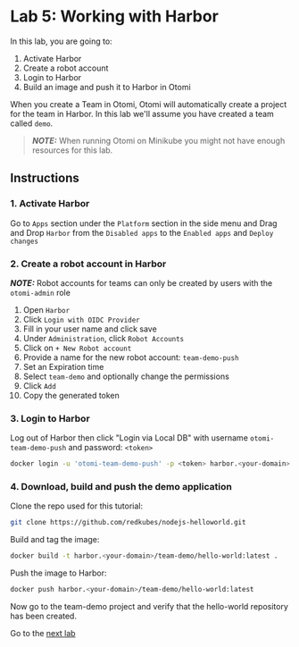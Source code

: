 # Lab 5: Working with Harbor

In this lab, you are going to:

1. Activate Harbor
2. Create a robot account
3. Login to Harbor
4. Build an image and push it to Harbor in Otomi

When you create a Team in Otomi, Otomi will automatically create a project for the team in Harbor. In this lab we'll assume you have created a team called `demo`.

> **_NOTE:_** When running Otomi on Minikube you might not have enough resources for this lab.

## Instructions

### 1. Activate Harbor

Go to `Apps` section under the `Platform` section in the side menu and Drag and Drop `Harbor` from the `Disabled apps` to the `Enabled apps` and `Deploy changes`

### 2. Create a robot account in Harbor

**_NOTE:_** Robot accounts for teams can only be created by users with the `otomi-admin` role

1. Open `Harbor`
2. Click `Login with OIDC Provider`
3. Fill in your user name and click save
4. Under `Administration`, click `Robot Accounts`
5. Click on `+ New Robot account`
6. Provide a name for the new robot account: `team-demo-push`
7. Set an Expiration time
8. Select `team-demo` and optionally change the permissions
9. Click `Add`
10. Copy the generated token


### 3. Login to Harbor

Log out of Harbor then click "Login via Local DB" with username `otomi-team-demo-push` and password: `<token>`

```bash
docker login -u 'otomi-team-demo-push' -p <token> harbor.<your-domain>
```

### 4. Download, build and push the demo application

Clone the repo used for this tutorial:

```bash
git clone https://github.com/redkubes/nodejs-helloworld.git
```

Build and tag the image:

```bash
docker build -t harbor.<your-domain>/team-demo/hello-world:latest .
```

Push the image to Harbor:

```bash
docker push harbor.<your-domain>/team-demo/hello-world:latest
```

Now go to the team-demo project and verify that the hello-world repository has been created.

Go to the [next lab](../06-secrets/README.md)